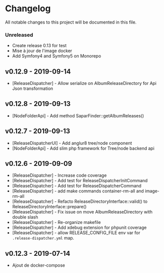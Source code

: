 # Changelog

All notable changes to this project will be documented in this file.

### Unreleased

- Create release 0.13 for test
- Mise à jour de l'image docker
- Add Symfony4 and Symfony5 on Monorepo

## v0.12.9 - 2019-09-14

- [ReleaseDispatcher] - Allow serialize on AlbumReleaseDirectory for Api Json transformation

## v0.12.8 - 2019-09-13

- [NodeFolderApi] - Add method SaparFinder::getAlbumReleases()

## v0.12.7 - 2019-09-13

- [ReleaseDispatcherUI] - Add anglur8 tree/node component
- [NodeFolderApi] - Add slim php framework for Tree/node backend api

## v0.12.6 - 2019-09-09

- [ReleaseDispatcher] - Increase code coverage
- [ReleaseDispatcher] - Add test for ReleaseDispatcherInitCommand
- [ReleaseDispatcher] - Add test for ReleaseDispatcherCommand
- [ReleaseDispatcher] - add make commands container-rm-all and image-rm-all
- [ReleaseDispatcher] - Refacto ReleaseDirectoryInterface::valid() to ReleaseDirectoryInterface::prepare()
- [ReleaseDispatcher] - Fix issue on move AlbumReleaseDirectory with double slash
- [ReleaseDispatcher] - Re-organize makefile
- [ReleaseDispatcher] - Add xdebug extension for phpunit coverage
- [ReleaseDispatcher] - allow RELEASE_CONFIG_FILE env var for `.release-dispatcher.yml` map.
 
## v0.12.3 - 2019-07-14

- Ajout de docker-compose